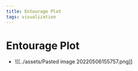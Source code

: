 ```yaml
---
title: Entourage Plot
tags: visualization
---
```


# Entourage Plot
- ![[../assets/Pasted image 20220506155757.png]]


































